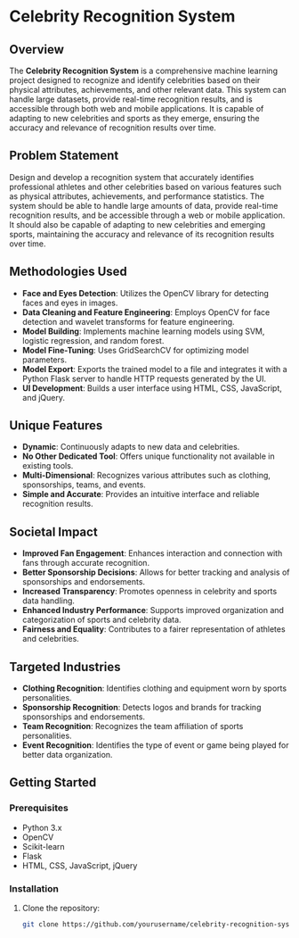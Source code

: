 # Celebrity Recognition System

## Overview

The **Celebrity Recognition System** is a comprehensive machine learning project designed to recognize and identify celebrities based on their physical attributes, achievements, and other relevant data. This system can handle large datasets, provide real-time recognition results, and is accessible through both web and mobile applications. It is capable of adapting to new celebrities and sports as they emerge, ensuring the accuracy and relevance of recognition results over time.

## Problem Statement

Design and develop a recognition system that accurately identifies professional athletes and other celebrities based on various features such as physical attributes, achievements, and performance statistics. The system should be able to handle large amounts of data, provide real-time recognition results, and be accessible through a web or mobile application. It should also be capable of adapting to new celebrities and emerging sports, maintaining the accuracy and relevance of its recognition results over time.

## Methodologies Used

- **Face and Eyes Detection**: Utilizes the OpenCV library for detecting faces and eyes in images.
- **Data Cleaning and Feature Engineering**: Employs OpenCV for face detection and wavelet transforms for feature engineering.
- **Model Building**: Implements machine learning models using SVM, logistic regression, and random forest.
- **Model Fine-Tuning**: Uses GridSearchCV for optimizing model parameters.
- **Model Export**: Exports the trained model to a file and integrates it with a Python Flask server to handle HTTP requests generated by the UI.
- **UI Development**: Builds a user interface using HTML, CSS, JavaScript, and jQuery.

## Unique Features

- **Dynamic**: Continuously adapts to new data and celebrities.
- **No Other Dedicated Tool**: Offers unique functionality not available in existing tools.
- **Multi-Dimensional**: Recognizes various attributes such as clothing, sponsorships, teams, and events.
- **Simple and Accurate**: Provides an intuitive interface and reliable recognition results.

## Societal Impact

- **Improved Fan Engagement**: Enhances interaction and connection with fans through accurate recognition.
- **Better Sponsorship Decisions**: Allows for better tracking and analysis of sponsorships and endorsements.
- **Increased Transparency**: Promotes openness in celebrity and sports data handling.
- **Enhanced Industry Performance**: Supports improved organization and categorization of sports and celebrity data.
- **Fairness and Equality**: Contributes to a fairer representation of athletes and celebrities.

## Targeted Industries

- **Clothing Recognition**: Identifies clothing and equipment worn by sports personalities.
- **Sponsorship Recognition**: Detects logos and brands for tracking sponsorships and endorsements.
- **Team Recognition**: Recognizes the team affiliation of sports personalities.
- **Event Recognition**: Identifies the type of event or game being played for better data organization.

## Getting Started

### Prerequisites

- Python 3.x
- OpenCV
- Scikit-learn
- Flask
- HTML, CSS, JavaScript, jQuery

### Installation

1. Clone the repository:
   ```bash
   git clone https://github.com/yourusername/celebrity-recognition-system.git
